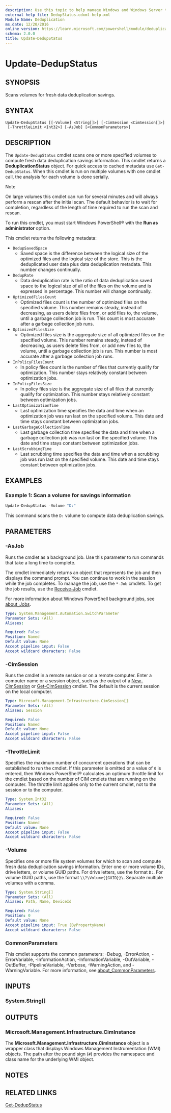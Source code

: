 ```yaml
---
description: Use this topic to help manage Windows and Windows Server technologies with Windows PowerShell.
external help file: DedupStatus.cdxml-help.xml
Module Name: Deduplication
ms.date: 12/20/2016
online version: https://learn.microsoft.com/powershell/module/deduplication/update-dedupstatus?view=windowsserver2025-ps&wt.mc_id=ps-gethelp
schema: 2.0.0
title: Update-DedupStatus
---
```


# Update-DedupStatus

## SYNOPSIS
Scans volumes for fresh data deduplication savings.

## SYNTAX

```
Update-DedupStatus [[-Volume] <String[]>] [-CimSession <CimSession[]>]
 [-ThrottleLimit <Int32>] [-AsJob] [<CommonParameters>]
```

## DESCRIPTION

The `Update-DedupStatus` cmdlet scans one or more specified volumes to compute fresh data
deduplication savings information. This cmdlet returns a **DeduplicationStatus** object. For quick
access to cached metadata use `Get-DedupStatus`. When this cmdlet is run on multiple volumes with
one cmdlet call, the analysis for each volume is done serially.

> [!NOTE]
> On large volumes this cmdlet can run for several minutes and will always perform a rescan after
> the initial scan. The default behavior is to wait for completion, regardless of the length of
> time required to run the scan and rescan.

To run this cmdlet, you must start Windows PowerShell® with the **Run as administrator** option.

This cmdlet returns the following metadata:

- `DedupSavedSpace`
  - Saved space is the difference between the logical size of the optimized files
  and the logical size of the store. This is the deduplicated user data plus data deduplication
  metadata. This number changes continually.
- `DedupRate`
  - Data deduplication rate is the ratio of data deduplication saved space to the logical
  size of all of the files on the volume and is expressed in percentage. This number will change
  continually.
- `OptimizedFilesCount`
  - Optimized files count is the number of optimized files on the specified volume. This number
    remains steady, instead of decreasing, as users delete files from, or add files to, the volume,
    until a garbage collection job is run. This count is most accurate after a garbage collection
    job runs.
- `OptimizedFilesSize`
  - Optimized files size is the aggregate size of all optimized files on the specified volume. This
    number remains steady, instead of decreasing, as users delete files from, or add new files to,
    the volume, until a garbage collection job is run. This number is most accurate after a garbage
    collection job runs.
- `InPolicyFilesCount`
  - In policy files count is the number of files that currently qualify for optimization. This
    number stays relatively constant between optimization jobs.
- `InPolicyFilesSize`
  - In policy files size is the aggregate size of all files that currently qualify for optimization.
    This number stays relatively constant between optimization jobs.
- `LastOptimizationTime`
  - Last optimization time specifies the data and time when an optimization job was run last on the
    specified volume. This date and time stays constant between optimization jobs.
- `LastGarbageCollectionTime`
  - Last garbage collection time specifies the data and time when a garbage collection job was run
    last on the specified volume. This date and time stays constant between optimization jobs.
- `LastScrubbingTime`
  - Last scrubbing time specifies the data and time when a scrubbing job was run last on the
    specified volume. This date and time stays constant between optimization jobs.

## EXAMPLES

### Example 1: Scan a volume for savings information

```powershell
Update-DedupStatus -Volume "D:"
```

This command scans the `D:` volume to compute data deduplication savings.

## PARAMETERS

### -AsJob

Runs the cmdlet as a background job. Use this parameter to run commands that take a long time to
complete.

The cmdlet immediately returns an object that represents the job and then displays the command
prompt. You can continue to work in the session while the job completes. To manage the job, use the
`*-Job` cmdlets. To get the job results, use the
[Receive-Job](https://go.microsoft.com/fwlink/?LinkID=113372) cmdlet.

For more information about Windows PowerShell background jobs, see
[about_Jobs](https://go.microsoft.com/fwlink/?LinkID=113251).

```yaml
Type: System.Management.Automation.SwitchParameter
Parameter Sets: (All)
Aliases:

Required: False
Position: Named
Default value: None
Accept pipeline input: False
Accept wildcard characters: False
```

### -CimSession

Runs the cmdlet in a remote session or on a remote computer. Enter a computer name or a session
object, such as the output of a [New-CimSession](/powershell/module/cimcmdlets/new-cimsession) or
[Get-CimSession](https://go.microsoft.com/fwlink/p/?LinkId=227966) cmdlet. The default is the
current session on the local computer.

```yaml
Type: Microsoft.Management.Infrastructure.CimSession[]
Parameter Sets: (All)
Aliases: Session

Required: False
Position: Named
Default value: None
Accept pipeline input: False
Accept wildcard characters: False
```

### -ThrottleLimit

Specifies the maximum number of concurrent operations that can be established to run the cmdlet. If
this parameter is omitted or a value of `0` is entered, then Windows PowerShell® calculates an
optimum throttle limit for the cmdlet based on the number of CIM cmdlets that are running on the
computer. The throttle limit applies only to the current cmdlet, not to the session or to the
computer.

```yaml
Type: System.Int32
Parameter Sets: (All)
Aliases:

Required: False
Position: Named
Default value: None
Accept pipeline input: False
Accept wildcard characters: False
```

### -Volume

Specifies one or more file system volumes for which to scan and compute fresh data deduplication
savings information. Enter one or more volume IDs, drive letters, or volume GUID paths. For drive
letters, use the format `D:`. For volume GUID paths, use the format `\\?\Volume{{GUID}}\`.
Separate multiple volumes with a comma.

```yaml
Type: System.String[]
Parameter Sets: (All)
Aliases: Path, Name, DeviceId

Required: False
Position: 0
Default value: None
Accept pipeline input: True (ByPropertyName)
Accept wildcard characters: False
```

### CommonParameters

This cmdlet supports the common parameters: -Debug, -ErrorAction, -ErrorVariable,
-InformationAction, -InformationVariable, -OutVariable, -OutBuffer, -PipelineVariable, -Verbose,
-WarningAction, and -WarningVariable. For more information, see
[about_CommonParameters](https://go.microsoft.com/fwlink/?LinkID=113216).

## INPUTS

### System.String[]

## OUTPUTS

### Microsoft.Management.Infrastructure.CimInstance

The **Microsoft.Management.Infrastructure.CimInstance** object is a wrapper class that displays
Windows Management Instrumentation (WMI) objects. The path after the pound sign (`#`) provides the
namespace and class name for the underlying WMI object.

## NOTES

## RELATED LINKS

[Get-DedupStatus](./Get-DedupStatus.md)
